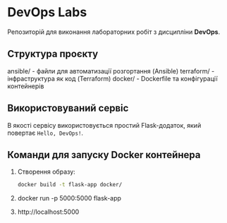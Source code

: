 # DevOps Labs

Репозиторій для виконання лабораторних робіт з дисципліни **DevOps**.

## Структура проєкту

ansible/ - файли для автоматизації розгортання (Ansible)
terraform/ - інфраструктура як код (Terraform)
docker/ - Dockerfile та конфігурації контейнерів

## Використовуваний сервіс

В якості сервісу використовується простий Flask-додаток, який повертає `Hello, DevOps!`.

## Команди для запуску Docker контейнера

1. Створення образу:

   ```bash
   docker build -t flask-app docker/

   ```

2. docker run -p 5000:5000 flask-app

3. http://localhost:5000
